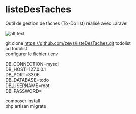 # listeDesTaches
Outil de gestion de tâches (To-Do list) réalisé avec Laravel


![alt text](https://i.imgur.com/ynQAQ1H.jpg)

git clone https://github.com/zeys/listeDesTaches.git todolist  
cd todolist  
configurer le fichier /.env 
  
DB_CONNECTION=mysql  
DB_HOST=127.0.0.1  
DB_PORT=3306  
DB_DATABASE=todo  
DB_USERNAME=root  
DB_PASSWORD=  
  
composer install  
php artisan migrate  
